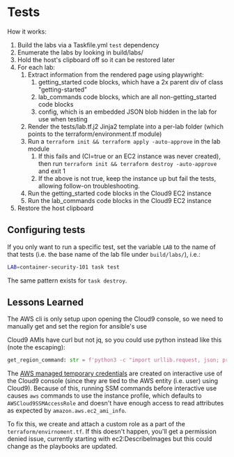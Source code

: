 # Tests

How it works:

1. Build the labs via a Taskfile.yml `test` dependency
1. Enumerate the labs by looking in build/labs/
1. Hold the host's clipboard off so it can be restored later
1. For each lab:
    1. Extract information from the rendered page using playwright:
        1. getting_started code blocks, which have a 2x parent div of class "getting-started"
        1. lab_commands code blocks, which are all non-getting_started code blocks
        1. config, which is an embedded JSON blob hidden in the lab for use when testing
    1. Render the tests/lab.tf.j2 Jinja2 template into a per-lab folder (which points to the terraform/environment.tf module)
    1. Run a `terraform init && terraform apply -auto-approve` in the lab module
        1. If this fails and (CI=true or an EC2 instance was never created), then run `terraform init && terraform destroy -auto-approve` and exit 1
        1. If the above is not true, keep the instance up but fail the tests, allowing follow-on troubleshooting.
    1. Run the getting_started code blocks in the Cloud9 EC2 instance
    1. Run the lab_commands code blocks in the Cloud9 EC2 instance
1. Restore the host clipboard

## Configuring tests

If you only want to run a specific test, set the variable `LAB` to the name of that tests (i.e. the base name of the lab file under `build/labs/`), i.e.:

```bash
LAB=container-security-101 task test
```

The same pattern exists for `task destroy`.

## Lessons Learned

The AWS cli is only setup upon opening the Cloud9 console, so we need to manually get and set the region for ansible's use

Cloud9 AMIs have curl but not jq, so you could use python instead like this (note the escaping):

```python
get_region_command: str = f'python3 -c "import urllib.request, json; print(json.load(urllib.request.urlopen(\\\"http://169.254.169.254/{metadata_version}/dynamic/instance-identity/document\\\"))[\\\"region\\\"])"'
```

The [AWS managed temporary credentials](https://docs.aws.amazon.com/cloud9/latest/user-guide/security-iam.html#temporary-managed-credentials-control) are
created on interactive use of the Cloud9 console (since they are tied to the AWS entity (i.e. user) using Cloud9). Because of this, running SSM commands before
interactive use causes `aws` commands to use the instance profile, which defaults to `AWSCloud9SSMAccessRole` and doesn't have enough access to read attributes
as expected by `amazon.aws.ec2_ami_info`.

To fix this, we create and attach a custom role as a part of the `terraform/envirnoment.tf`. If this doesn't happen, you'll get a permission denied issue,
currently starting with ec2:DescribeImages but this could change as the playbooks are updated.
